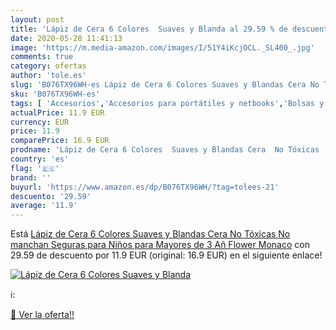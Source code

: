 ```yaml
---
layout: post
title: 'Lápiz de Cera 6 Colores  Suaves y Blanda al 29.59 % de descuento'
date: 2020-05-28 11:41:13
image: 'https://m.media-amazon.com/images/I/51Y4iKcjOCL._SL400_.jpg'
comments: true
category: ofertas
author: 'tole.es'
slug: 'B076TX96WH-es Lápiz de Cera 6 Colores Suaves y Blandas Cera No Tóxicas...'
sku: 'B076TX96WH-es'
tags: [ 'Accesorios','Accesorios para portátiles y netbooks','Bolsas y fundas para portátiles y netbooks','Informática','Mochilas para portátiles y netbooks','lápiz', ]
actualPrice: 11.9 EUR
currency: EUR
price: 11.9
comparePrice: 16.9 EUR
prodname: 'Lápiz de Cera 6 Colores  Suaves y Blandas Cera  No Tóxicas  No manchan  Seguras para Niños  para Mayores de 3 Añ Flower Monaco'
country: 'es'
flag: '🇪🇸'
brand: ''
buyurl: 'https://www.amazon.es/dp/B076TX96WH/?tag=tolees-21'
descuento: '29.59'
average: '11.9'
---
```


Está [Lápiz de Cera 6 Colores  Suaves y Blandas Cera  No Tóxicas  No manchan  Seguras para Niños  para Mayores de 3 Añ Flower Monaco](https://www.amazon.es/dp/B076TX96WH/?tag=tolees-21) con 29.59 de descuento por 11.9 EUR (original: 16.9 EUR) en el siguiente enlace!

[![Lápiz de Cera 6 Colores  Suaves y Blanda](https://m.media-amazon.com/images/I/51Y4iKcjOCL._SL400_.jpg)](https://www.amazon.es/dp/B076TX96WH/?tag=tolees-21)

ℹ️:


[🛒 Ver la oferta!!](https://www.amazon.es/dp/B076TX96WH/?tag=tolees-21)
